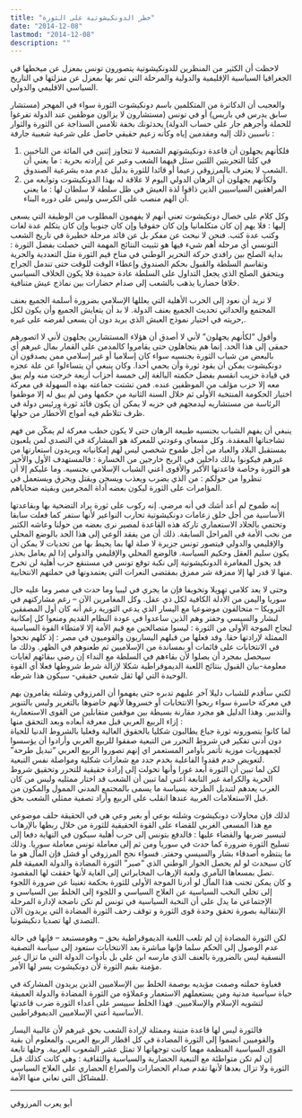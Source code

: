```yaml
---
title: "خطر الدونكيشوتية على الثورة"
date: "2014-12-08"
lastmod: "2014-12-08"
description: ""
---
```

لاحظت أن الكثير من المنظرين للدونكيشوتية يتصورون تونس بمعزل عن ميحطها في الجغرافيا السياسية الإقليمية والدولية والمرحلة التي تمر بها بمعزل عن منزلتها في التاريخ السياسي الاقليمي والدولي.

والعجيب أن الدكاترة من المتكلمين باسم دونكيشوت الثورة سواء في المهجر (مستشار سابق يدرس في باريس) أو في تونس (مستشارون لا يزالون موظفين عند الدولة تفرغوا للحملة وأجرهم جار على حساب الدولة) يحدثونك بخفة تلامس السذاجة عن الثورة والثوار ناسبين ذلك إليه ومقدمين إياه وكأنه زعيم حقيقي حاصل على شرعية شعبية جارفة :

1. فلكأنهم يجهلون أن قاعدة دونكيشوتهم الشعبية لا تتجاوز إثنين في المائة من الناخبين في كلتا التجربتين اللتين سئل فيهما الشعب وعبر عن إرادته بحرية : ما يعني أن الشعب لا يعترف بالمرزوقي زعيما أو قائدا للثورة بدليل عدم مده بشرعية الصندوق.
2. ولكأنهم يجهلون أن الرهان الدولي اليوم لا علاقة له بهذا الدونكيشوت وتوابعه من المراهقين السياسيين الذين ذاقوا لذة العيش في ظل سلطة لا سلطان لها : ما يعني أن الهم منصب على الكرسي وليس على دوره البناء.

وكل كلام على خصال دونكيشوت تعني أنهم لا يفهمون المطلوب من الوظيفة التي يسعى إليها : فلا يهم إن كان متكلمانيا وإن كان حقوقيا وإن كان جنوبيا وإن كان يتكلم عدة لغات وكتب عدة كتب. فنحن لا نبحث عن مفكر بل عن قائد مرحلة خطيرة في تاريخ الشعب التونسي أي مرحلة أهم شيء فيها هو تثبيت النتائج المهمة التي حصلت بفضل الثورة : بداية الصلح بين رافدي حركة التحرير الوطني في مناخ قيم الثورة مثل التعددية والحرية وتقاسم السلطة والقبول بحكم الصندوق وإعطاء الوقت للوقت حتى تندمل الجراح ويتحقق الصلح الذي يجعل التداول على السلطة عادة حميدة فلا يكون الخلاف السياسي خلافا حضاريا يذهب بالشعب إلى صدام حضارات بين نماذج عيش متنافية.

لا نريد أن نعود إلى الحرب الأهلية التي يعللها الإسلامي بضرورة أسلمة الجميع بعنف المجتمع والحداثي تحديث الجميع بعنف الدولة. لا بد أن يتعايش الجميع وأن يكون لكل حريته في اختيار نموذج العيش الذي يريد دون أن يسعى لفرضه على غيره,.

وأقول “لكأنهم يجهلون” لأني لا أصدق أن هؤلاء المستشارين يجلهون لأني لا اتصورهم حمقى إلى هذا الحد. إنما هم يتجاهلون حتى يقامروا كالمدمن على القمار بمال غيرهم أي بالبعض من شباب الثورة بجنسيه سواء كان إسلاميا أو غير إسلامي ممن يصدقون أن دونكيشوت يمكن أن يقود ثورة وأن يحمي أحدا. وكان ينبغي أن يتساءلوا عن علة عجزه في قيادة حزيب انقسم بفضل حكمته البالغة إلى خمسة أحزاب أربعة خرجت منه ولم يبق معه إلا حزب مؤلف من الموظفين عنده. فمن تشتت جماعته بهذه السهولة في معركة اختيار الحكومة المنتخبة الأولى ثم خلال السنة الثانية من حكمها ومن لم يبق له إلا موظفوا الرئاسة من مستشاريه ليدمجهم في حزبه لا يمكن أن يكون قائد ثورة ورئيس دولة في ظرف تتلاطم فيه أمواج الأخطار من حولها.

ينبغي أن يفهم الشباب بجنسيه طبيعة الرهان حتى لا يكون حطب معركة لم يمكّن من فهم تشاجناتها المعقدة. وكل مسعاي وعودتي للمعركة هو المشاركة في التصدي لمن يلعبون بمستقبل البلاد والعباد من أجل طموح شخصي ليس لهم إمكانياته ويريدون استعارتها من غيرهم فيكونوا بذلك داخلين في الربح خارجين من الخسارة : فالمستهدف الأول والأخير هو الثورة وخاصة قاعدتها الأكبر والأقوى أعني الشباب الإسلامي بجنسيه. وما عليكم إلا أن تنظروا من حولكم : من الذي يضرب ويعذب ويسجن ويقتل ويحرق ويستعمل في المؤامرات على الثورة ليكون بعضه أداة المجرمين وبقيته ضحاياهم.

إنه طموح لم أعد أشك في أنه مرضي. إنه ركوب على ثورة يراد التضحية بها وبقاعدتها الأساسية من أجل خلق زعامات دونكيشوتية تحارب النواعير لأنها ستفر كما فعلت سابقا وتحتمي بالجلاد الاستعماري تاركة هذه القاعدة لمصير نرى بعضه من حولنا وعاشه الكثير من نخب الأمة في المراحل السابقة. ذلك أن من يفقد الوعي إلى هذا الحد بالوضع المحلي والإقليمي والدولي فيتصور تونس جزيرة لا صلة لها بما يحيط بها من تحديات لا يمكن أن يكون سليم العقل وحكيم السياسة. فالوضع المحلي والإقليمي والدولي إذا لم يعامل بحذر قد يحول المغامرة الدونكيشوتية إلى نكبة توقع تونس في مستنقع حرب أهلية لن تخرج منها لا قدر لها إلا ممزقة شر ممزق بمقتضى النعرات التي يعتمدونها في حملتهم الانتخابية.

وحتى لا يعد كلامي تهويلا وتخويفا فإن ما يجري في ليبيا وما حدث في مصر وما عليه حال سوريا واليمن من الأدلة الكافية لكل ذي عقل. وكل المغامرين الآن – رغم مشاركتهم في الترويكا – متحالفون موضوعيا مع اليسار الذي يدعي الثورية رغم أنه كان أول المصفقين لبشار والسيسي وحفتر وهم الذين ساعدوا في عودة النظام القديم ومنعوا كل إمكانية لنجاح الموجة الأولى من الثورة : ليسوا متصالحين مع قيم الأمة إلا لامتطاء القوة السياسية الممثلة لإرادتها حقا. وقد فعلها من قبلهم اليساريون والقوميون في مصر : إذ كلهم نجحوا في الانتخابات على قائمات أو بمساندة من الإسلاميين ثم طعنوهم في الظهر. وذلك ما سيحصل بمجرد أن يصلوا لأن بقاءهم في السلطة مع النداء إن رضي ببقائهم لغايات معلومة-بيان القبول بنتائج اللعبة الديموقراطية شكلا لإزالة شرط شروطها فعلا أي القوة الوحيدة التي لها ثقل شعبي حقيقي- سيكون هذا شرطه.

لكني سأقدم للشباب دليلا آخر عليهم تدبره حتى يفهموا أن المرزوقي وشلته يقامرون بهم في معركة خاسرة سواء ربحوا الانتخابات أو خسروها لأنهم خاضوها بالتغرير وليس بالتنوير والتدبير. وهذا الدليل هو مجرد مقارنة بسيطة بين موقفين متقابلين من القوى الاستعمارية إزاء الربيع العربي قبل معرفة أبعاده وبعد التحقق منها :  
لما كانوا يتصورونه ثورة جياع يطالبون شكليا بالحقوق العالية وفعليا بالشروط الدنيا للحياة دون أدنى تفكير في شروط التحرر من التبعية صفقوا للربيع العربي وأرادوا أن يؤسسوا لجمهوريات موزية تأتمر بأوامر المستعمر اي إنهم تصوروا الربيع العربي “تبديل طرحة” لتعويض خدم فقدوا الفاعلية بخدم جدد مع شعارات شكلية ومواصلة نفس التبعية.  
لكن لما تبين أن الثورة أبعد غورا وأنها تحولت إلى إرادة حقيقية للتحرر وتحقيق شروط الحرية والكرامة غير التابعة أعني لما تبين أن الشعب قد اختار ممثليه وليس من كان الغرب يعدهم لتبديل الطرحة بسياسة ما يسمى بالمجتمع المدني الممول والمكون من قبل الاستعلامات الغربية عندها انقلب على الربيع وأراد تصفية ممثلي الشعب بحق.

لذلك فإن محاولات دونكيشوت وشلته بوعي أو بغير وعي هي في الحقيقة حلف موضوعي مع هذا المسعى الغربي للقضاء على القوة الحقيقية للثورة من خلال ربطها بالإرهاب لتيسير ضربها والقضاء عليها : فالدفع بتونس إلى حرب أهلية سيكون في النهاية دفعا إلى تسليح الثورة ضرورة كما حدث في سوريا ومن ثم إلى معاملة تونس معاملة سوريا. وذلك ما ينتظره أصدقاء بشار والسيسي وحفتر. فسواء نجح المرزوقي أو فشل فإن المآل هو ما كان سيحدث لو لم يحصل الحوار الوطني الذي “صبر” الثورة المضادة والدولة العميقة فلم تصل بمسعاها التآمري ولعبة الإرهاب المخابراتي إلى الغاية لأنها حققت لها المقصود.  
و كان يمكن تجنب هذا المآل لو أدرنا الموجة الأولى للثورة بحكمة تغنينا عن ضرورة اللجوء إلى تخلي النخب السياسية عن العلاج السياسي و اللجوء إلى الخلط بين السياسي و الإجتماعي ما يدل على أن النخبة السياسية في تونس لم تكن ناضجة لإدارة المرحلة الإنتقالية بصورة تحقق وحدة قوى الثورة و توقف زحف الثورة المضادة التي يريدون الآن التصدي لها تصديا دنكيشوتيا.

لكن الثورة المضادة إن لم تلعب اللعبة الديموقراطية بحق – وهومستبعد – فإنها في حالة عدم الوصول إلى الحكم سلما فإنها مباشرة بعد الانتخابات ستعود إلى سياسة التصفية النسقية ليس بالضرورة بالعنف الذي مارسه ابن علي بل بأدوات الدولة التي ما تزال غير مؤمنة بقيم الثورة لأن دونكيشوت يسر لها الأمر.

فغباوة حملته وصمت مؤيديه بوصمة الخلط بين الإسلاميين الذين يريدون المشاركة في حياة سياسية مدنية ومن يستعملهم الاستعمار وعملاؤه من الثورة المضادة والدولة العميقة لتشويه الإسلام والإسلاميين. فهذا الخلط سييسر على أعداء الثورة ضرب قاعدتها الأساسية أعني الإسلاميين الديموقراطيين.

فالثورة ليس لها قاعدة متينة وممثلة لإرادة الشعب بحق غيرهم لأن غالبية اليسار والقوميين انضموا إلى الثورة المضادة في كل اقطار الربيع العربي. والمعلوم أن بقية القوى السياسية المنظمة مهما كانت توجهاتها لا تمثل عشر الشعوب العربية. وجلها تابعة إن لم تكن متواطئة مع التبعية الحضارية والسياسية والثقافية : وهي كانت كذلك قبل الثورة ولا تزال بعدها لأنها تقدم صدام الحضارات والصراع الحضاري على العلاج السياسي للمشاكل التي تعاني منها الأمة.

---

أبو يعرب المرزوقي

###